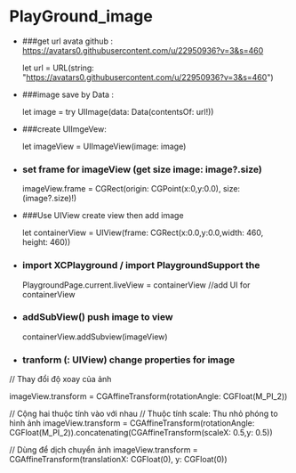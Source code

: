 # PlayGround_image

- ###get url avata github : https://avatars0.githubusercontent.com/u/22950936?v=3&s=460

  let url = URL(string: "https://avatars0.githubusercontent.com/u/22950936?v=3&s=460")
- ###image save by Data : 

  let image = try UIImage(data: Data(contentsOf: url!))
- ###create UIImgeVew:

  let imageView = UIImageView(image: image)
- ### set frame for imageView (get size image: image?.size)

  imageView.frame = CGRect(origin: CGPoint(x:0,y:0.0), size: (image?.size)!)
- ###Use UIView create view then add image
  
  let containerView = UIView(frame: CGRect(x:0.0,y:0.0,width: 460, height: 460))
- ### import XCPlayground / import PlaygroundSupport the  

  PlaygroundPage.current.liveView = containerView //add UI for containerView
- ### addSubView() push image to view
  
  containerView.addSubview(imageView)
- ### tranform (: UIView) change properties for image

 // Thay đổi độ xoay của ảnh

  imageView.transform = CGAffineTransform(rotationAngle: CGFloat(M_PI_2))

  // Cộng hai thuộc tính vào với nhau
  // Thuộc tính scale: Thu nhỏ phóng to hình ảnh
  imageView.transform = CGAffineTransform(rotationAngle: CGFloat(M_PI_2)).concatenating(CGAffineTransform(scaleX: 0.5,y: 0.5))

  // Dùng để dịch chuyển ảnh
  imageView.transform = CGAffineTransform(translationX: CGFloat(0), y: CGFloat(0))
  
  
